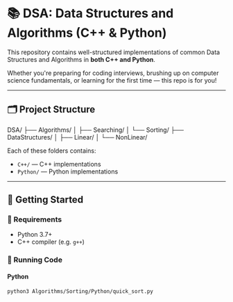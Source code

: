 # 📚 DSA: Data Structures and Algorithms (C++ & Python)

This repository contains well-structured implementations of common Data Structures and Algorithms in **both C++ and Python**.

Whether you're preparing for coding interviews, brushing up on computer science fundamentals, or learning for the first time — this repo is for you!

---

## 🗂️ Project Structure

DSA/
├── Algorithms/
│ ├── Searching/
│ └── Sorting/
├── DataStructures/
│ ├── Linear/
│ └── NonLinear/



Each of these folders contains:

- `C++/` — C++ implementations
- `Python/` — Python implementations

---

## 🚀 Getting Started

### 🔧 Requirements

- Python 3.7+
- C++ compiler (e.g. `g++`)

### 🧪 Running Code

#### Python
```bash
python3 Algorithms/Sorting/Python/quick_sort.py
